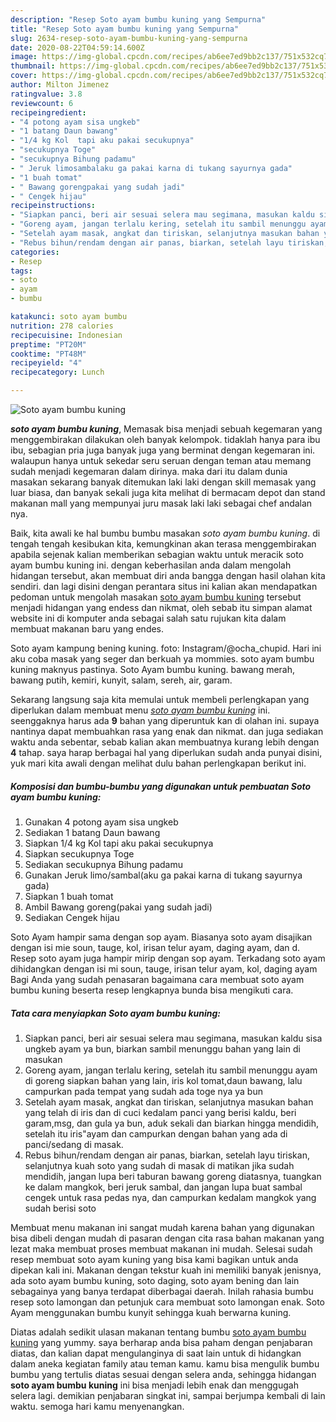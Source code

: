 ```yaml
---
description: "Resep Soto ayam bumbu kuning yang Sempurna"
title: "Resep Soto ayam bumbu kuning yang Sempurna"
slug: 2634-resep-soto-ayam-bumbu-kuning-yang-sempurna
date: 2020-08-22T04:59:14.600Z
image: https://img-global.cpcdn.com/recipes/ab6ee7ed9bb2c137/751x532cq70/soto-ayam-bumbu-kuning-foto-resep-utama.jpg
thumbnail: https://img-global.cpcdn.com/recipes/ab6ee7ed9bb2c137/751x532cq70/soto-ayam-bumbu-kuning-foto-resep-utama.jpg
cover: https://img-global.cpcdn.com/recipes/ab6ee7ed9bb2c137/751x532cq70/soto-ayam-bumbu-kuning-foto-resep-utama.jpg
author: Milton Jimenez
ratingvalue: 3.8
reviewcount: 6
recipeingredient:
- "4 potong ayam sisa ungkeb"
- "1 batang Daun bawang"
- "1/4 kg Kol  tapi aku pakai secukupnya"
- "secukupnya Toge"
- "secukupnya Bihung padamu"
- " Jeruk limosambalaku ga pakai karna di tukang sayurnya gada"
- "1 buah tomat"
- " Bawang gorengpakai yang sudah jadi"
- " Cengek hijau"
recipeinstructions:
- "Siapkan panci, beri air sesuai selera mau segimana, masukan kaldu sisa ungkeb ayam ya bun, biarkan sambil menunggu bahan yang lain di masukan"
- "Goreng ayam, jangan terlalu kering, setelah itu sambil menunggu ayam di goreng siapkan bahan yang lain, iris kol tomat,daun bawang, lalu campurkan pada tempat yang sudah ada toge nya ya bun"
- "Setelah ayam masak, angkat dan tiriskan, selanjutnya masukan bahan yang telah di iris dan di cuci kedalam panci yang berisi kaldu, beri garam,msg, dan gula ya bun, aduk sekali dan biarkan hingga mendidih, setelah itu iris&#34;ayam dan campurkan dengan bahan yang ada di panci/sedang di masak."
- "Rebus bihun/rendam dengan air panas, biarkan, setelah layu tiriskan, selanjutnya kuah soto yang sudah di masak di matikan jika sudah mendidih, jangan lupa beri taburan bawang goreng diatasnya, tuangkan ke dalam mangkok, beri jeruk sambal, dan jangan lupa buat sambal cengek untuk rasa pedas nya, dan campurkan kedalam mangkok yang sudah berisi soto"
categories:
- Resep
tags:
- soto
- ayam
- bumbu

katakunci: soto ayam bumbu 
nutrition: 278 calories
recipecuisine: Indonesian
preptime: "PT20M"
cooktime: "PT48M"
recipeyield: "4"
recipecategory: Lunch

---
```



![Soto ayam bumbu kuning](https://img-global.cpcdn.com/recipes/ab6ee7ed9bb2c137/751x532cq70/soto-ayam-bumbu-kuning-foto-resep-utama.jpg)

<b><i>soto ayam bumbu kuning</i></b>, Memasak bisa menjadi sebuah kegemaran yang menggembirakan dilakukan oleh banyak kelompok. tidaklah hanya para ibu ibu, sebagian pria juga banyak juga yang berminat dengan kegemaran ini. walaupun hanya untuk sekedar seru seruan dengan teman atau memang sudah menjadi kegemaran dalam dirinya. maka dari itu dalam dunia masakan sekarang banyak ditemukan laki laki dengan skill memasak yang luar biasa, dan banyak sekali juga kita melihat di bermacam depot dan stand makanan mall yang mempunyai juru masak laki laki sebagai chef andalan nya.

Baik, kita awali ke hal bumbu bumbu masakan <i>soto ayam bumbu kuning</i>. di tengah tengah kesibukan kita, kemungkinan akan terasa menggembirakan apabila sejenak kalian memberikan sebagian waktu untuk meracik soto ayam bumbu kuning ini. dengan keberhasilan anda dalam mengolah hidangan tersebut, akan membuat diri anda bangga dengan hasil olahan kita sendiri. dan lagi disini dengan perantara situs ini kalian akan mendapatkan pedoman untuk mengolah masakan <u>soto ayam bumbu kuning</u> tersebut menjadi hidangan yang endess dan nikmat, oleh sebab itu simpan alamat website ini di komputer anda sebagai salah satu rujukan kita dalam membuat makanan baru yang endes.

Soto ayam kampung bening kuning. foto: Instagram/@ocha_chupid. Hari ini aku coba masak yang seger dan berkuah ya mommies. soto ayam bumbu kuning maknyus pastinya. Soto Ayam bumbu kuning. bawang merah, bawang putih, kemiri, kunyit, salam, sereh, air, garam.


Sekarang langsung saja kita memulai untuk membeli perlengkapan yang diperlukan dalam membuat menu <u><i>soto ayam bumbu kuning</i></u> ini. seenggaknya harus ada <b>9</b> bahan yang diperuntuk kan di olahan ini. supaya nantinya dapat membuahkan rasa yang enak dan nikmat. dan juga sediakan waktu anda sebentar, sebab kalian akan membuatnya kurang lebih dengan <b>4</b> tahap. saya harap berbagai hal yang diperlukan sudah anda punyai disini, yuk mari kita awali dengan melihat dulu bahan perlengkapan berikut ini.

<!--inarticleads1-->

##### Komposisi dan bumbu-bumbu yang digunakan untuk pembuatan Soto ayam bumbu kuning:

1. Gunakan 4 potong ayam sisa ungkeb
1. Sediakan 1 batang Daun bawang
1. Siapkan 1/4 kg Kol  tapi aku pakai secukupnya
1. Siapkan secukupnya Toge
1. Sediakan secukupnya Bihung padamu
1. Gunakan  Jeruk limo/sambal(aku ga pakai karna di tukang sayurnya gada)
1. Siapkan 1 buah tomat
1. Ambil  Bawang goreng(pakai yang sudah jadi)
1. Sediakan  Cengek hijau


Soto Ayam hampir sama dengan sop ayam. Biasanya soto ayam disajikan dengan isi mie soun, tauge, kol, irisan telur ayam, daging ayam, dan d. Resep soto ayam juga hampir mirip dengan sop ayam. Terkadang soto ayam dihidangkan dengan isi mi soun, tauge, irisan telur ayam, kol, daging ayam Bagi Anda yang sudah penasaran bagaimana cara membuat soto ayam bumbu kuning beserta resep lengkapnya bunda bisa mengikuti cara. 

<!--inarticleads2-->

##### Tata cara menyiapkan Soto ayam bumbu kuning:

1. Siapkan panci, beri air sesuai selera mau segimana, masukan kaldu sisa ungkeb ayam ya bun, biarkan sambil menunggu bahan yang lain di masukan
1. Goreng ayam, jangan terlalu kering, setelah itu sambil menunggu ayam di goreng siapkan bahan yang lain, iris kol tomat,daun bawang, lalu campurkan pada tempat yang sudah ada toge nya ya bun
1. Setelah ayam masak, angkat dan tiriskan, selanjutnya masukan bahan yang telah di iris dan di cuci kedalam panci yang berisi kaldu, beri garam,msg, dan gula ya bun, aduk sekali dan biarkan hingga mendidih, setelah itu iris&#34;ayam dan campurkan dengan bahan yang ada di panci/sedang di masak.
1. Rebus bihun/rendam dengan air panas, biarkan, setelah layu tiriskan, selanjutnya kuah soto yang sudah di masak di matikan jika sudah mendidih, jangan lupa beri taburan bawang goreng diatasnya, tuangkan ke dalam mangkok, beri jeruk sambal, dan jangan lupa buat sambal cengek untuk rasa pedas nya, dan campurkan kedalam mangkok yang sudah berisi soto


Membuat menu makanan ini sangat mudah karena bahan yang digunakan bisa dibeli dengan mudah di pasaran dengan cita rasa bahan makanan yang lezat maka membuat proses membuat makanan ini mudah. Selesai sudah resep membuat soto ayam kuning yang bisa kami bagikan untuk anda dipekan kali ini. Makanan dengan tekstur kuah ini memiliki banyak jenisnya, ada soto ayam bumbu kuning, soto daging, soto ayam bening dan lain sebagainya yang banya terdapat diberbagai daerah. Inilah rahasia bumbu resep soto lamongan dan petunjuk cara membuat soto lamongan enak. Soto Ayam menggunakan bumbu kunyit sehingga kuah berwarna kuning. 

Diatas adalah sedikit ulasan makanan tentang bumbu <u>soto ayam bumbu kuning</u> yang yummy. saya berharap anda bisa paham dengan penjabaran diatas, dan kalian dapat mengulanginya di saat lain untuk di hidangkan dalam aneka kegiatan family atau teman kamu. kamu bisa mengulik bumbu bumbu yang tertulis diatas sesuai dengan selera anda, sehingga hidangan <b>soto ayam bumbu kuning</b> ini bisa menjadi lebih enak dan menggugah selera lagi. demikian penjabaran singkat ini, sampai berjumpa kembali di lain waktu. semoga hari kamu menyenangkan.
